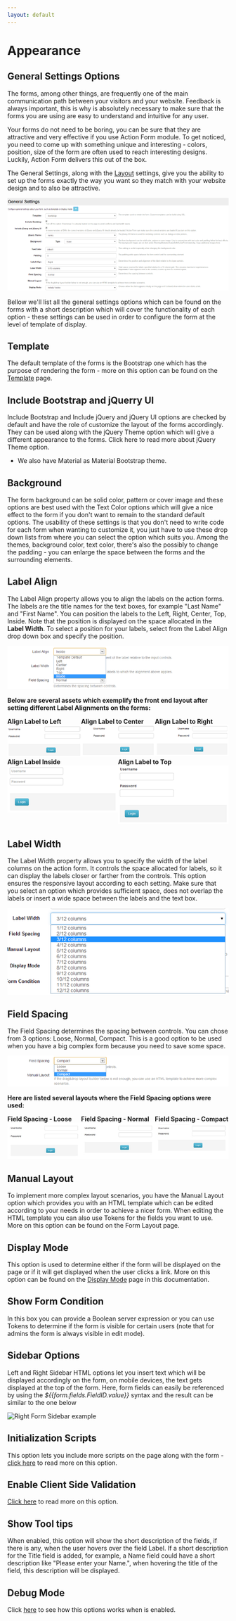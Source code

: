 ```yaml
---
layout: default
---
```


# Appearance

## General Settings Options

The forms, among other things, are frequently one of the main communication path between your visitors and your website. Feedback is always important, this is why is absolutely necessary to make sure that the forms you are using are easy to understand and intuitive for any user.

Your forms do not need to be boring, you can be sure that they are attractive and very effective if you use Action Form module. To get noticed, you need to come up with something unique and interesting - colors, position, size of the form are often used to reach interesting designs. Luckily, Action Form delivers this out of the box.

The General Settings, along with the <a href="/action-form/form-layout.html">Layout</a> settings, give you the ability to set up the forms exactly the way you want so they match with your website design and to also be attractive.

<img style="max-width:100%" src="assets/settings.png" /><br>

Bellow we'll list all the general settings options which can be found on the forms with a short description which will cover the functionality of each option - these settings can be used in order to configure the form at the level of template of display.

## Template

The default template of the forms is the Bootstrap one which has the purpose of rendering the form - more on this option can be found on the <a href="/action-form/template.html">Template</a> page.

## Include Bootstrap and jQuerry UI

Include Bootstrap and Include jQuery and jQuery UI options are checked by default and have the role of customize the layout of the forms accordingly. They can be used along with the jQuery Theme option which will give a different appearance to the forms. Click here to read more about jQuery Theme option.  

* We also have Material as Material Bootstrap theme.

## Background

The form background can be solid color, pattern or cover image and these options are best used with the Text Color options which will give a nice effect to the form if you don't want to remain to the standard default options. The usability of these settings is that you don't need to write code for each form when wanting to customize it, you just have to use these drop down lists from where you can select the option which suits you. Among the themes, background color, text color, there's also the possibly to change the padding - you can enlarge the space between the forms and the surrounding elements.

## Label Align

The Label Align property allows you to align the labels on the action forms. The labels are the title names for the text boxes, for example "Last Name" and "First Name". You can position the labels to the Left, Right, Center, Top, Inside. Note that the position is displayed on the space allocated in the <b>Label Width</b>. To select a position for your labels, select from the Label Align drop down box and specify the position.

<img style="max-width:100%" src="assets/label-align.png"/> <br>

<b>Below are several assets which exemplify the front end layout after setting different Label Alignments on the forms:</b>

<div style="display:flex">
    <div style="float: left; width: 300px;"><b>Align Label to Left</b>
        <img style="max-width:100%" src="assets/left.png"/></div>
    <div style="float: left; width: 300px;"><b>Align Label to Center</b>
        <img style="max-width:100%" src="assets/center.png"/></div>
    <div style="float: left; width: 300px;"><b>Align Label to Right</b>
        <img style="max-width:100%" src="assets/right.png"/></div>
</div>

<div style="display:flex">
    <div style="float: left; width: 300px;"><b>Align Label Inside</b>
        <img style="max-width:100%" src="assets/inside.png"/></div>
    <div style="float: left; width: 300px;"><b>Align Label to Top</b>
        <img style="max-width:100%" src="assets/top.png"/> <br></div>
</div>

## Label Width

The Label Width property allows you to specify the width of the label columns on the action form. It controls the space allocated for labels, so it can display the labels closer or farther from the controls. This option ensures the responsive layout according to each setting. Make sure that you select an option which provides sufficient space, does not overlap the labels or insert a wide space between the labels and the text box.

<img style="max-width:100%" src="assets/width.png"/> <br>

## Field Spacing

The Field Spacing determines the spacing between controls. You can chose from 3 options: Loose, Normal, Compact. This is a good option to be used when you have a big complex form because you need to save some space.

<img style="max-width:100%" src="assets/field-spacing.png"/> <br>

<b>Here are listed several layouts where the Field Spacing options were used:</b>

<div style="display:flex">
    <div style="float: left; width: 300px;"> <b> Field Spacing - Loose</b>
        <img style="max-width:100%" src="assets/label-spacing-loose.jpg"/></div>
    <div style="float: left; width: 300px;"> <b> Field Spacing - Normal</b>
        <img style="max-width:100%" src="assets/label-spacing-normal.jpg"/></div>
    <div style="float: left; width: 300px;"> <b> Field Spacing - Compact</b>
        <img style="max-width:100%" src="assets/label-spacing-compact.jpg"/></div>
</div>

## Manual Layout

To implement more complex layout scenarios, you have the Manual Layout option which provides you with an HTML template which can be edited according to your needs in order to achieve a nicer form. When editing the HTML template you can also use Tokens for the fields you want to use. More on this option can be found on the Form Layout page.

## Display Mode

This option is used to determine either if the form will be displayed on the page or if it will get displayed when the user clicks a link. More on this option can be found on the <a href="/action-form/display-mode.html"> Display Mode</a> page in this documentation.  

## Show Form Condition

In this box you can provide a Boolean server expression or you can use Tokens to determine if the form is visible for certain users (note that for admins the form is always visible in edit mode).

## Sidebar Options

Left and Right Sidebar HTML options let you insert text which will be displayed accordingly on the form, on mobile devices, the text gets displayed at the top of the form. Here, form fields can easily be referenced by using the *${{form.fields.FieldID.value}}* syntax and the result can be similar to the one below

![Right Form Sidebar example](https://static.dnnsharp.com/documentation/form_sidebar_example.png "right sidebar example")

## Initialization Scripts

This option lets you include more scripts on the page along with the form - <a href="/action-form/initialization-scripts.html">click here</a> to read more on this option.

## Enable Client Side Validation

<a href="/action-form/validations.html">Click here</a> to read more on this option.

## Show Tool tips

When enabled, this option will show the short description of the fields, if there is any, when the user hovers over the field Label. If a short description for the Title field is added, for example, a Name field could have a short description like "Please enter your Name.", when hovering the title of the field, this description will be displayed.

## Debug Mode

Click <a href="/action-form/debugging.html">here</a> to see how this options works when is enabled.